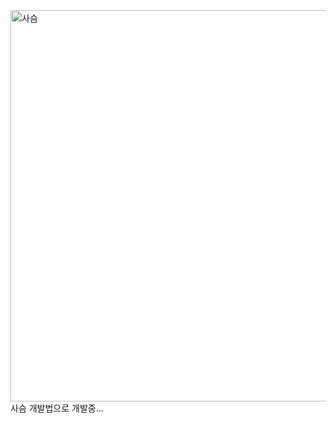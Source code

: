 
<img width="626" alt="사슴" src="https://user-images.githubusercontent.com/62981406/136650243-f24e5ade-70eb-4835-ab4c-2847ec9ba620.png">
사슴 개발법으로 개발중...
